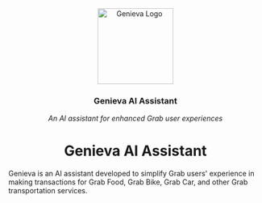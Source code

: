 <div align="center">
    <div>
        <img height="150px" src="https://i.ibb.co.com/b7m7L5Q/logo-color.png" alt="Genieva Logo"/>
    </div>
    <div>
        <h3><b>Genieva AI Assistant</b></h3>
        <p><i>An AI assistant for enhanced Grab user experiences</i></p>
    </div>      
</div>

<h1 align="center">Genieva AI Assistant</h1>

Genieva is an AI assistant developed to simplify Grab users' experience in making transactions for Grab Food, Grab Bike, Grab Car, and other Grab transportation services.